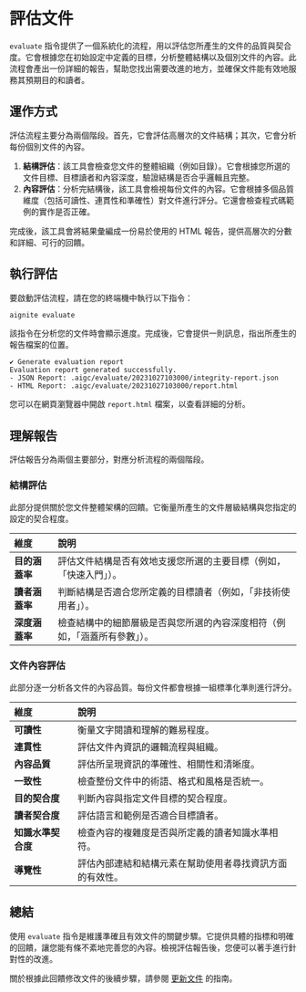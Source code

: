 # 評估文件

`evaluate` 指令提供了一個系統化的流程，用以評估您所產生的文件的品質與契合度。它會根據您在初始設定中定義的目標，分析整體結構以及個別文件的內容。此流程會產出一份詳細的報告，幫助您找出需要改進的地方，並確保文件能有效地服務其預期目的和讀者。

## 運作方式

評估流程主要分為兩個階段。首先，它會評估高層次的文件結構；其次，它會分析每份個別文件的內容。

1.  **結構評估**：該工具會檢查您文件的整體組織（例如目錄）。它會根據您所選的文件目標、目標讀者和內容深度，驗證結構是否合乎邏輯且完整。
2.  **內容評估**：分析完結構後，該工具會檢視每份文件的內容。它會根據多個品質維度（包括可讀性、連貫性和準確性）對文件進行評分。它還會檢查程式碼範例的實作是否正確。

完成後，該工具會將結果彙編成一份易於使用的 HTML 報告，提供高層次的分數和詳細、可行的回饋。

## 執行評估

要啟動評估流程，請在您的終端機中執行以下指令：

```bash
aignite evaluate
```

該指令在分析您的文件時會顯示進度。完成後，它會提供一則訊息，指出所產生的報告檔案的位置。

```text
✔ Generate evaluation report
Evaluation report generated successfully.
- JSON Report: .aigc/evaluate/20231027103000/integrity-report.json
- HTML Report: .aigc/evaluate/20231027103000/report.html
```

您可以在網頁瀏覽器中開啟 `report.html` 檔案，以查看詳細的分析。

## 理解報告

評估報告分為兩個主要部分，對應分析流程的兩個階段。

### 結構評估

此部分提供關於您文件整體架構的回饋。它衡量所產生的文件層級結構與您指定的設定的契合程度。

| 維度 | 說明 |
| :--- | :--- |
| **目的涵蓋率** | 評估文件結構是否有效地支援您所選的主要目標（例如，「快速入門」）。 |
| **讀者涵蓋率** | 判斷結構是否適合您所定義的目標讀者（例如，「非技術使用者」）。 |
| **深度涵蓋率** | 檢查結構中的細節層級是否與您所選的內容深度相符（例如，「涵蓋所有參數」）。 |

### 文件內容評估

此部分逐一分析各文件的內容品質。每份文件都會根據一組標準化準則進行評分。

| 維度 | 說明 |
| :--- | :--- |
| **可讀性** | 衡量文字閱讀和理解的難易程度。 |
| **連貫性** | 評估文件內資訊的邏輯流程與組織。 |
| **內容品質** | 評估所呈現資訊的準確性、相關性和清晰度。 |
| **一致性** | 檢查整份文件中的術語、格式和風格是否統一。 |
| **目的契合度** | 判斷內容與指定文件目標的契合程度。 |
| **讀者契合度** | 評估語言和範例是否適合目標讀者。 |
| **知識水準契合度** | 檢查內容的複雜度是否與所定義的讀者知識水準相符。 |
| **導覽性** | 評估內部連結和結構元素在幫助使用者尋找資訊方面的有效性。 |

## 總結

使用 `evaluate` 指令是維護準確且有效文件的關鍵步驟。它提供具體的指標和明確的回饋，讓您能有條不紊地完善您的內容。檢視評估報告後，您便可以著手進行針對性的改進。

關於根據此回饋修改文件的後續步驟，請參閱 [更新文件](./guides-updating-documentation.md) 的指南。